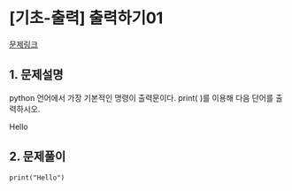 # [기초-출력] 출력하기01

[문제링크](https://codeup.kr/problem.php?id=6001)



## 1. 문제설명

python 언어에서 가장 기본적인 명령이 출력문이다.
print( )를 이용해 다음 단어를 출력하시오.

Hello



## 2. 문제풀이

`print("Hello")` 

